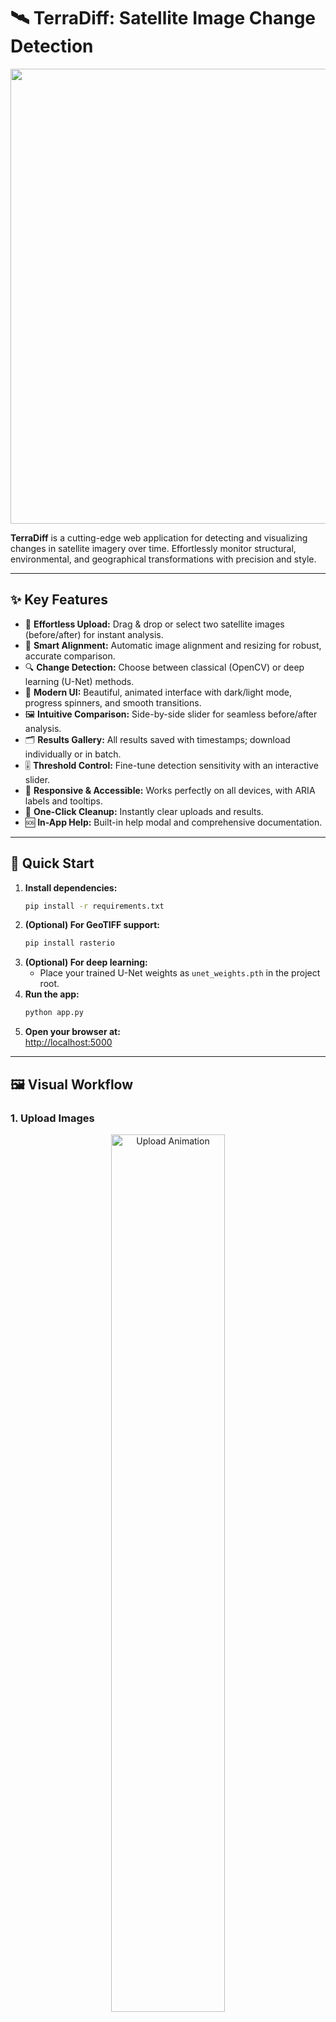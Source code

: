 # 🛰️ TerraDiff: Satellite Image Change Detection

<p align="center">
  <img width="1464" height="728" alt="Image" src="https://github.com/user-attachments/assets/a88661fb-4528-4e85-b68e-15b65fd34942" alt="App Banner" width="80%" />
</p>

**TerraDiff** is a cutting-edge web application for detecting and visualizing changes in satellite imagery over time. Effortlessly monitor structural, environmental, and geographical transformations with precision and style.

---

## ✨ Key Features

- 🚀 **Effortless Upload:** Drag & drop or select two satellite images (before/after) for instant analysis.
- 🧠 **Smart Alignment:** Automatic image alignment and resizing for robust, accurate comparison.
- 🔍 **Change Detection:** Choose between classical (OpenCV) or deep learning (U-Net) methods.
- 🎨 **Modern UI:** Beautiful, animated interface with dark/light mode, progress spinners, and smooth transitions.
- 🖼️ **Intuitive Comparison:** Side-by-side slider for seamless before/after analysis.
- 🗂️ **Results Gallery:** All results saved with timestamps; download individually or in batch.
- 🎚️ **Threshold Control:** Fine-tune detection sensitivity with an interactive slider.
- 📱 **Responsive & Accessible:** Works perfectly on all devices, with ARIA labels and tooltips.
- 🧹 **One-Click Cleanup:** Instantly clear uploads and results.
- 🆘 **In-App Help:** Built-in help modal and comprehensive documentation.

---

## 🚀 Quick Start

1. **Install dependencies:**
   ```bash
   pip install -r requirements.txt
   ```
2. **(Optional) For GeoTIFF support:**
   ```bash
   pip install rasterio
   ```
3. **(Optional) For deep learning:**
   - Place your trained U-Net weights as `unet_weights.pth` in the project root.
4. **Run the app:**
   ```bash
   python app.py
   ```
5. **Open your browser at:**  
   [http://localhost:5000](http://localhost:5000)

---

## 🖼️ Visual Workflow

### 1. Upload Images
<p align="center"><img src="images/upload.gif" alt="Upload Animation" width="60%"></p>
*Drag and drop or select two satellite images (same area, different times).*

### 2. Adjust Sensitivity & Compare
<p align="center"><img src="images/threshold.gif" alt="Threshold Animation" width="60%"></p>
*Use the threshold slider to adjust detection sensitivity. Click **Compare** and watch the magic happen!*

### 3. View Results & Use the Slider
<p align="center"><img src="images/slider.gif" alt="Comparison Slider" width="60%"></p>
*Instantly see detected changes overlaid on your images. Use the before/after slider for intuitive comparison.*

### 4. Explore the Gallery & Download
<p align="center"><img src="images/gallery.gif" alt="Gallery Animation" width="60%"></p>
*All results are saved in a gallery with timestamps. Download individual or all results with one click.*

### 5. Clean Up
<p align="center"><img src="images/delete.gif" alt="Delete Animation" width="60%"></p>
*Use the **Delete All Data** button to clear uploads and results.*

---

## 🧠 How It Works

- **Image Alignment:** Feature-based (ORB) alignment and automatic resizing.
- **Classical Detection:** Thresholded absolute difference and contour filtering.
- **Deep Learning:** U-Net model for semantic change detection (optional, user-provided weights).
- **Visualization:** Overlay of detected changes, animated comparison slider, and gallery.

---

## 📚 Documentation & Help

- Click the **?** button in the app for a quick “How it works” guide.
- All interactive elements have tooltips and ARIA labels for accessibility.
- For advanced usage, see code comments and the `utils.py` file.

---

## 🛠️ Customization

- **Custom Models:** Update `utils.py` and place your weights at `unet_weights.pth`.
- **Format Support:** Extend `read_image` in `utils.py` for more formats.
- **Advanced Alignment:** Integrate with GDAL or rasterio for geospatial alignment.

---

## 📸 Screenshots

| Upload & Compare | Animated Slider | Results Gallery |
|------------------|----------------|-----------------|
|<img width="467" height="358" alt="Image" src="https://github.com/user-attachments/assets/7f14276e-0a05-4411-b2df-217a5996bb72" /> | <img width="410" height="502" alt="Image" src="https://github.com/user-attachments/assets/8f3e8f28-bb79-4cd3-9ed6-755891740c62" /> | <img width="410" height="502" alt="Image" src="https://github.com/user-attachments/assets/925a2256-578e-429e-9efd-77a889719dd0" /> |

---

## 👩‍💻 Authors & Credits

- Designed and developed by [Your Name/Team]
- UI icons by [Icons8](https://icons8.com/)
- Animations by [LottieFiles](https://lottiefiles.com/) (if used)

---

## 📄 License

MIT License. See [LICENSE](LICENSE) for details.

---

> **Pro Tip:** Replace the images and GIFs in the `images/` folder with your own screenshots and screen recordings for a fully branded, professional README!

---

**Suggestions for further improvement:**
- Add a live demo link or video walkthrough.
- Include badges (build, license, stars, etc.) at the top.
- Add a FAQ or Troubleshooting section if your users might need it.
- Use more icons/emojis for visual appeal (but keep it professional). 
